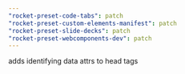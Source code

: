 ```yaml
---
"rocket-preset-code-tabs": patch
"rocket-preset-custom-elements-manifest": patch
"rocket-preset-slide-decks": patch
"rocket-preset-webcomponents-dev": patch
---
```


adds identifying data attrs to head tags
